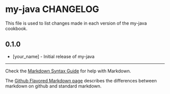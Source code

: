 my-java CHANGELOG
=================

This file is used to list changes made in each version of the my-java cookbook.

0.1.0
-----
- [your_name] - Initial release of my-java

- - -
Check the [Markdown Syntax Guide](http://daringfireball.net/projects/markdown/syntax) for help with Markdown.

The [Github Flavored Markdown page](http://github.github.com/github-flavored-markdown/) describes the differences between markdown on github and standard markdown.
